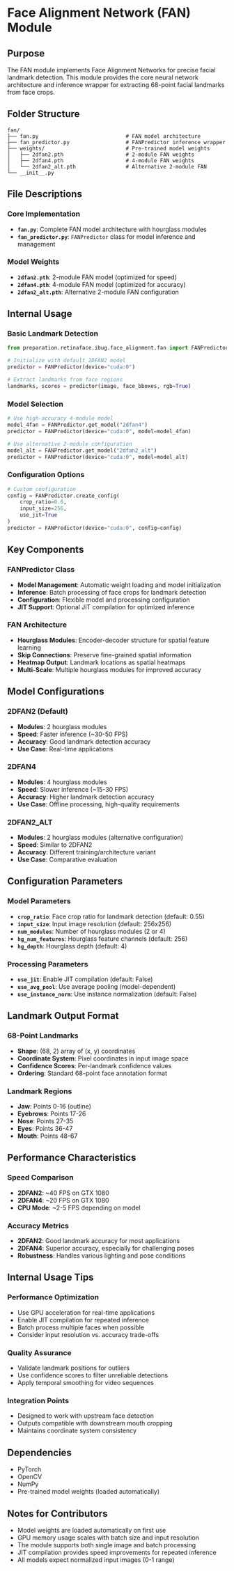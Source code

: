 # Face Alignment Network (FAN) Module

## Purpose
The FAN module implements Face Alignment Networks for precise facial landmark detection. This module provides the core neural network architecture and inference wrapper for extracting 68-point facial landmarks from face crops.

## Folder Structure
```
fan/
├── fan.py                            # FAN model architecture
├── fan_predictor.py                  # FANPredictor inference wrapper
├── weights/                          # Pre-trained model weights
│   ├── 2dfan2.pth                    # 2-module FAN weights
│   ├── 2dfan4.pth                    # 4-module FAN weights
│   └── 2dfan2_alt.pth                # Alternative 2-module FAN
└── __init__.py
```

## File Descriptions

### Core Implementation
- **`fan.py`**: Complete FAN model architecture with hourglass modules
- **`fan_predictor.py`**: `FANPredictor` class for model inference and management

### Model Weights
- **`2dfan2.pth`**: 2-module FAN model (optimized for speed)
- **`2dfan4.pth`**: 4-module FAN model (optimized for accuracy)
- **`2dfan2_alt.pth`**: Alternative 2-module FAN configuration

## Internal Usage

### Basic Landmark Detection
```python
from preparation.retinaface.ibug.face_alignment.fan import FANPredictor

# Initialize with default 2DFAN2 model
predictor = FANPredictor(device="cuda:0")

# Extract landmarks from face regions
landmarks, scores = predictor(image, face_bboxes, rgb=True)
```

### Model Selection
```python
# Use high-accuracy 4-module model
model_4fan = FANPredictor.get_model("2dfan4")
predictor = FANPredictor(device="cuda:0", model=model_4fan)

# Use alternative 2-module configuration
model_alt = FANPredictor.get_model("2dfan2_alt")
predictor = FANPredictor(device="cuda:0", model=model_alt)
```

### Configuration Options
```python
# Custom configuration
config = FANPredictor.create_config(
    crop_ratio=0.6,
    input_size=256,
    use_jit=True
)
predictor = FANPredictor(device="cuda:0", config=config)
```

## Key Components

### FANPredictor Class
- **Model Management**: Automatic weight loading and model initialization
- **Inference**: Batch processing of face crops for landmark detection
- **Configuration**: Flexible model and processing configuration
- **JIT Support**: Optional JIT compilation for optimized inference

### FAN Architecture
- **Hourglass Modules**: Encoder-decoder structure for spatial feature learning
- **Skip Connections**: Preserve fine-grained spatial information
- **Heatmap Output**: Landmark locations as spatial heatmaps
- **Multi-Scale**: Multiple hourglass modules for improved accuracy

## Model Configurations

### 2DFAN2 (Default)
- **Modules**: 2 hourglass modules
- **Speed**: Faster inference (~30-50 FPS)
- **Accuracy**: Good landmark detection accuracy
- **Use Case**: Real-time applications

### 2DFAN4
- **Modules**: 4 hourglass modules
- **Speed**: Slower inference (~15-30 FPS)
- **Accuracy**: Higher landmark detection accuracy
- **Use Case**: Offline processing, high-quality requirements

### 2DFAN2_ALT
- **Modules**: 2 hourglass modules (alternative configuration)
- **Speed**: Similar to 2DFAN2
- **Accuracy**: Different training/architecture variant
- **Use Case**: Comparative evaluation

## Configuration Parameters

### Model Parameters
- **`crop_ratio`**: Face crop ratio for landmark detection (default: 0.55)
- **`input_size`**: Input image resolution (default: 256x256)
- **`num_modules`**: Number of hourglass modules (2 or 4)
- **`hg_num_features`**: Hourglass feature channels (default: 256)
- **`hg_depth`**: Hourglass depth (default: 4)

### Processing Parameters
- **`use_jit`**: Enable JIT compilation (default: False)
- **`use_avg_pool`**: Use average pooling (model-dependent)
- **`use_instance_norm`**: Use instance normalization (default: False)

## Landmark Output Format

### 68-Point Landmarks
- **Shape**: (68, 2) array of (x, y) coordinates
- **Coordinate System**: Pixel coordinates in input image space
- **Confidence Scores**: Per-landmark confidence values
- **Ordering**: Standard 68-point face annotation format

### Landmark Regions
- **Jaw**: Points 0-16 (outline)
- **Eyebrows**: Points 17-26
- **Nose**: Points 27-35
- **Eyes**: Points 36-47
- **Mouth**: Points 48-67

## Performance Characteristics

### Speed Comparison
- **2DFAN2**: ~40 FPS on GTX 1080
- **2DFAN4**: ~20 FPS on GTX 1080
- **CPU Mode**: ~2-5 FPS depending on model

### Accuracy Metrics
- **2DFAN2**: Good landmark accuracy for most applications
- **2DFAN4**: Superior accuracy, especially for challenging poses
- **Robustness**: Handles various lighting and pose conditions

## Internal Usage Tips

### Performance Optimization
- Use GPU acceleration for real-time applications
- Enable JIT compilation for repeated inference
- Batch process multiple faces when possible
- Consider input resolution vs. accuracy trade-offs

### Quality Assurance
- Validate landmark positions for outliers
- Use confidence scores to filter unreliable detections
- Apply temporal smoothing for video sequences

### Integration Points
- Designed to work with upstream face detection
- Outputs compatible with downstream mouth cropping
- Maintains coordinate system consistency

## Dependencies
- PyTorch
- OpenCV
- NumPy
- Pre-trained model weights (loaded automatically)

## Notes for Contributors
- Model weights are loaded automatically on first use
- GPU memory usage scales with batch size and input resolution
- The module supports both single image and batch processing
- JIT compilation provides speed improvements for repeated inference
- All models expect normalized input images (0-1 range)
